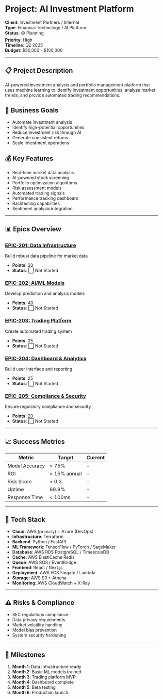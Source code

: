 # Project: AI Investment Platform

**Client**: Investment Partners / Internal  
**Type**: Financial Technology / AI Platform  
**Status**: 🟡 Planning  
**Priority**: High  
**Timeline**: Q2 2025  
**Budget**: $50,000 - $100,000  

---

## 📋 Project Description

AI-powered investment analysis and portfolio management platform that uses machine learning to identify investment opportunities, analyze market trends, and provide automated trading recommendations.

## 🎯 Business Goals

- Automate investment analysis
- Identify high-potential opportunities
- Reduce investment risk through AI
- Generate consistent returns
- Scale investment operations

## 💰 Key Features

- Real-time market data analysis
- AI-powered stock screening
- Portfolio optimization algorithms
- Risk assessment models
- Automated trading signals
- Performance tracking dashboard
- Backtesting capabilities
- Sentiment analysis integration

---

## 📊 Epics Overview

### [EPIC-201: Data Infrastructure](Epics/EPIC-201-Data-Infrastructure.md)
Build robust data pipeline for market data
- **Points**: 30
- **Status**: ⬜ Not Started

### [EPIC-202: AI/ML Models](Epics/EPIC-202-AI-Models.md)
Develop prediction and analysis models
- **Points**: 40
- **Status**: ⬜ Not Started

### [EPIC-203: Trading Platform](Epics/EPIC-203-Trading-Platform.md)
Create automated trading system
- **Points**: 35
- **Status**: ⬜ Not Started

### [EPIC-204: Dashboard & Analytics](Epics/EPIC-204-Dashboard.md)
Build user interface and reporting
- **Points**: 25
- **Status**: ⬜ Not Started

### [EPIC-205: Compliance & Security](Epics/EPIC-205-Compliance.md)
Ensure regulatory compliance and security
- **Points**: 20
- **Status**: ⬜ Not Started

---

## 📈 Success Metrics

| Metric | Target | Current |
|--------|--------|---------|
| Model Accuracy | > 75% | - |
| ROI | > 15% annual | - |
| Risk Score | < 0.3 | - |
| Uptime | 99.9% | - |
| Response Time | < 100ms | - |

---

## 🔧 Tech Stack

- **Cloud**: AWS (primary) + Azure (DevOps)
- **Infrastructure**: Terraform
- **Backend**: Python / FastAPI
- **ML Framework**: TensorFlow / PyTorch / SageMaker
- **Database**: AWS RDS PostgreSQL / TimescaleDB
- **Cache**: AWS ElastiCache Redis
- **Queue**: AWS SQS / EventBridge
- **Frontend**: React / Next.js
- **Deployment**: AWS ECS Fargate / Lambda
- **Storage**: AWS S3 + Athena
- **Monitoring**: AWS CloudWatch + X-Ray

---

## ⚠️ Risks & Compliance

- SEC regulations compliance
- Data privacy requirements
- Market volatility handling
- Model bias prevention
- System security hardening

---

## 🚀 Milestones

1. **Month 1**: Data infrastructure ready
2. **Month 2**: Basic ML models trained
3. **Month 3**: Trading platform MVP
4. **Month 4**: Dashboard complete
5. **Month 5**: Beta testing
6. **Month 6**: Production launch